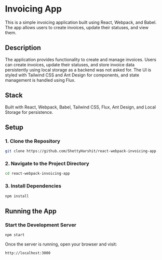 # Invoicing App

This is a simple invoicing application built using React, Webpack, and Babel. The app allows users to create invoices, update their statuses, and view them.

## Description

The application provides functionality to create and manage invoices. Users can create invoices, update their statuses, and store invoice data persistently using local storage as a backend was not asked for. The UI is styled with Tailwind CSS and Ant Design for components, and state management is handled using Flux.

## Stack

Built with React, Webpack, Babel, Tailwind CSS, Flux, Ant Design, and Local Storage for persistence.

## Setup

### 1. Clone the Repository

```sh
git clone https://github.com/ShettyHarshit/react-webpack-invoicing-app.git
```

### 2. Navigate to the Project Directory

```sh
cd react-webpack-invoicing-app
```

### 3. Install Dependencies

```sh
npm install
```

## Running the App

### Start the Development Server

```sh
npm start
```

Once the server is running, open your browser and visit:

```
http://localhost:3000
```
